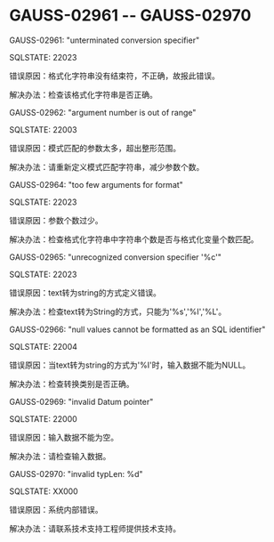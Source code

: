 # GAUSS-02961 -- GAUSS-02970<a name="ZH-CN_TOPIC_0302072895"></a>

GAUSS-02961: "unterminated conversion specifier"

SQLSTATE: 22023

错误原因：格式化字符串没有结束符，不正确，故报此错误。

解决办法：检查该格式化字符串是否正确。

GAUSS-02962: "argument number is out of range"

SQLSTATE: 22003

错误原因：模式匹配的参数太多，超出整形范围。

解决办法：请重新定义模式匹配字符串，减少参数个数。

GAUSS-02964: "too few arguments for format"

SQLSTATE: 22023

错误原因：参数个数过少。

解决办法：检查格式化字符串中字符串个数是否与格式化变量个数匹配。

GAUSS-02965: "unrecognized conversion specifier '%c'"

SQLSTATE: 22023

错误原因：text转为string的方式定义错误。

解决办法：检查text转为String的方式，只能为'%s','%I','%L'。

GAUSS-02966: "null values cannot be formatted as an SQL identifier"

SQLSTATE: 22004

错误原因：当text转为string的方式为'%I'时，输入数据不能为NULL。

解决办法：检查转换类别是否正确。

GAUSS-02969: "invalid Datum pointer"

SQLSTATE: 22000

错误原因：输入数据不能为空。

解决办法：请检查输入数据。

GAUSS-02970: "invalid typLen: %d"

SQLSTATE: XX000

错误原因：系统内部错误。

解决办法：请联系技术支持工程师提供技术支持。

